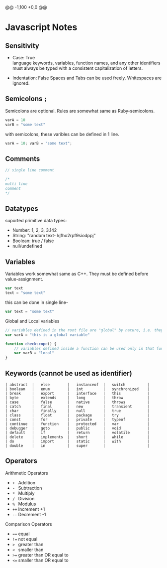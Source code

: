 @@ -1,100 +0,0 @@
# Javascript Notes

## Sensitivity
- Case: True <br>
language keywords, variables, function names, and any other identifiers must always be typed with a consistent capitalization of letters.

- Indentation: False
Spaces and Tabs can be used freely. Whitespaces are ignored.


## Semicolons `;`
Semicolons are optional. Rules are somewhat same as Ruby-semicolons.
```js
varA = 10
varB = "some text"
```
with semicolons, these varibles can be defined in 1 line.
```js
varA = 10; varB = "some text";
```


## Comments
```js
// single line comment

/*
multi line
comment
*/
```


## Datatypes
suported primitive data types: 
- Number: 1, 2, 3, 3.142
- String: "random text- kjfho2rpf9siodppj"
- Boolean: true / false
- null/undefined


## Variables
Variables work somewhat same as C++. They must be defined before value-assignment.
```js
var text
text = "some text"
```
this can be done in single line-
```js
var text = "some text"
```
Global and Local variables
```js
// variables defined in the root file are "global" by nature, i.e. they can be used anywhere in the code.
var varA = "this is a global variable"

function checkscope() {
    // variables defined inside a function can be used only in that function
    var varB = "local"
}
```


## Keywords (cannot be used as identifier)
```
| abstract  | 	else        | 	instanceof  | 	switch          |
| boolean   | 	enum        | 	int         | 	synchronized    |
| break     | 	export      | 	interface   | 	this            |
| byte      | 	extends     | 	long        | 	throw           |
| case      | 	false       | 	native      | 	throws          |
| catch     | 	final       | 	new         | 	transient       |
| char      | 	finally     | 	null        | 	true            |
| class     | 	float       | 	package     | 	try             |
| const     | 	for         | 	private     | 	typeof          |
| continue  | 	function    | 	protected   | 	var             |
| debugger  | 	goto        | 	public      | 	void            |
| default   | 	if          | 	return      | 	volatile        |
| delete    | 	implements  | 	short       | 	while           |
| do        | 	import      | 	static      | 	with            |
| double    | 	in          | 	super       |                   |
```


## Operators
Arithmetic Operators
- `+ ` Addition
- `- ` Subtraction
- `* ` Multiply
- `/ ` Division
- `% ` Modulus
- `++` Increment +1
- `--` Decrement -1

Comparison Operators
- `==` equal
- `!=` not equal
- `> ` greater than
- `< ` smaller than
- `>=` greater than OR equal to
- `<=` smaller than OR equal to